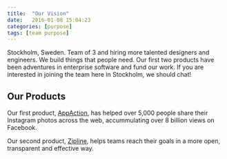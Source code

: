 ```yaml
---
title:  "Our Vision"
date:   2016-01-08 15:04:23
categories: [purpose]
tags: [team purpose]
---
```


Stockholm, Sweden. Team of 3 and hiring more talented designers and engineers. We build things that people need.
Our first two products have been adventures in enterprise software and fund our work. If you are interested in
joining the team here in Stockholm, we should chat!


## Our Products

Our first product, [AppAction][appaction], has helped over 5,000 people share their Instagram photos
across the web, accummulating over 8 billion views on Facebook.

Our second product, [Zipline][zipline], helps teams reach their goals in a more open, transparent and effective
way.



[appaction]: http://www.appaction.io
[zipline]: http://zipline.chat
